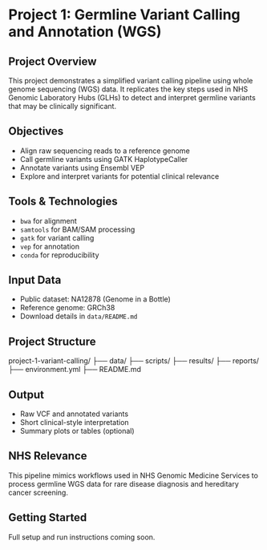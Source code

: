 # Project 1: Germline Variant Calling and Annotation (WGS)

## Project Overview
This project demonstrates a simplified variant calling pipeline using whole genome sequencing (WGS) data. It replicates the key steps used in NHS Genomic Laboratory Hubs (GLHs) to detect and interpret germline variants that may be clinically significant.

## Objectives
- Align raw sequencing reads to a reference genome
- Call germline variants using GATK HaplotypeCaller
- Annotate variants using Ensembl VEP
- Explore and interpret variants for potential clinical relevance

## Tools & Technologies
- `bwa` for alignment
- `samtools` for BAM/SAM processing
- `gatk` for variant calling
- `vep` for annotation
- `conda` for reproducibility

## Input Data
- Public dataset: NA12878 (Genome in a Bottle)
- Reference genome: GRCh38
- Download details in `data/README.md`

## Project Structure
project-1-variant-calling/ ├── data/ ├── scripts/ ├── results/ ├── reports/ ├── environment.yml ├── README.md

## Output
- Raw VCF and annotated variants
- Short clinical-style interpretation
- Summary plots or tables (optional)

## NHS Relevance
This pipeline mimics workflows used in NHS Genomic Medicine Services to process germline WGS data for rare disease diagnosis and hereditary cancer screening.

## Getting Started
Full setup and run instructions coming soon.
